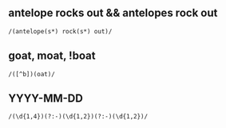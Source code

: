 ## antelope rocks out && antelopes rock out
`/(antelope(s*) rock(s*) out)/`


## goat, moat, !boat
`/([^b])(oat)/`


## YYYY-MM-DD
`/(\d{1,4})(?:-)(\d{1,2})(?:-)(\d{1,2})/`